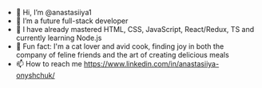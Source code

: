 - 👋 Hi, I’m @anastasiiya1
- 👀 I’m a future full-stack developer
- 🌱 I have already mastered HTML, CSS, JavaScript, React/Redux, TS and currently learning Node.js
- 💞️ Fun fact: I'm a cat lover and avid cook, finding joy in both the company of feline friends and the art of creating delicious meals
- 📫 How to reach me https://www.linkedin.com/in/anastasiiya-onyshchuk/

<!---
anastasiiya1/anastasiiya1 is a ✨ special ✨ repository because its `README.md` (this file) appears on your GitHub profile.
You can click the Preview link to take a look at your changes.
--->
